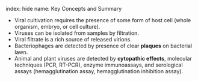 index: hide
name: Key Concepts and Summary

  * Viral cultivation requires the presence of some form of host cell (whole organism, embryo, or cell culture).
  * Viruses can be isolated from samples by filtration.
  * Viral filtrate is a rich source of released virions.
  * Bacteriophages are detected by presence of clear  **plaques** on bacterial lawn.
  * Animal and plant viruses are detected by  **cytopathic effects**, molecular techniques (PCR, RT-PCR), enzyme immunoassays, and serological assays (hemagglutination assay, hemagglutination inhibition assay).
